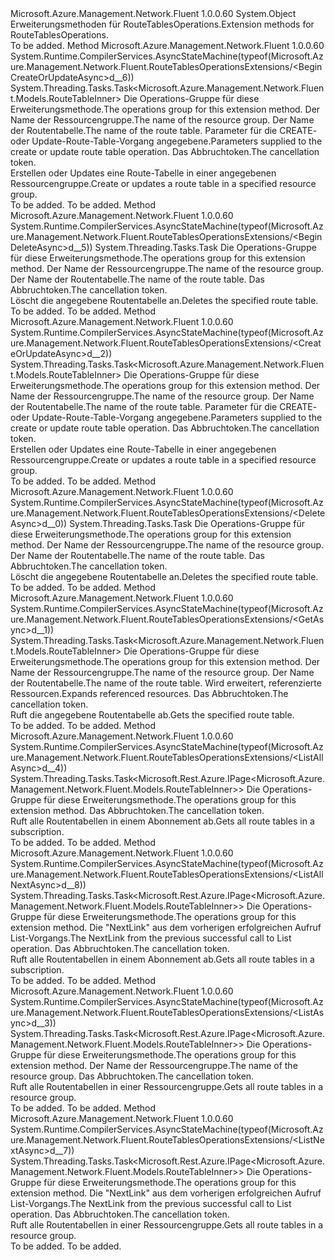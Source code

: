 <Type Name="RouteTablesOperationsExtensions" FullName="Microsoft.Azure.Management.Network.Fluent.RouteTablesOperationsExtensions">
  <TypeSignature Language="C#" Value="public static class RouteTablesOperationsExtensions" />
  <TypeSignature Language="ILAsm" Value=".class public auto ansi abstract sealed beforefieldinit RouteTablesOperationsExtensions extends System.Object" />
  <TypeSignature Language="DocId" Value="T:Microsoft.Azure.Management.Network.Fluent.RouteTablesOperationsExtensions" />
  <TypeSignature Language="VB.NET" Value="Public Module RouteTablesOperationsExtensions" />
  <TypeSignature Language="F#" Value="type RouteTablesOperationsExtensions = class" />
  <AssemblyInfo>
    <AssemblyName>Microsoft.Azure.Management.Network.Fluent</AssemblyName>
    <AssemblyVersion>1.0.0.60</AssemblyVersion>
  </AssemblyInfo>
  <Base>
    <BaseTypeName>System.Object</BaseTypeName>
  </Base>
  <Interfaces />
  <Docs>
    <summary>
            <span data-ttu-id="f0a5e-101">Erweiterungsmethoden für RouteTablesOperations.</span><span class="sxs-lookup"><span data-stu-id="f0a5e-101">Extension methods for RouteTablesOperations.</span></span>
            </summary>
    <remarks>To be added.</remarks>
  </Docs>
  <Members>
    <Member MemberName="BeginCreateOrUpdateAsync">
      <MemberSignature Language="C#" Value="public static System.Threading.Tasks.Task&lt;Microsoft.Azure.Management.Network.Fluent.Models.RouteTableInner&gt; BeginCreateOrUpdateAsync (this Microsoft.Azure.Management.Network.Fluent.IRouteTablesOperations operations, string resourceGroupName, string routeTableName, Microsoft.Azure.Management.Network.Fluent.Models.RouteTableInner parameters, System.Threading.CancellationToken cancellationToken = null);" />
      <MemberSignature Language="ILAsm" Value=".method public static hidebysig class System.Threading.Tasks.Task`1&lt;class Microsoft.Azure.Management.Network.Fluent.Models.RouteTableInner&gt; BeginCreateOrUpdateAsync(class Microsoft.Azure.Management.Network.Fluent.IRouteTablesOperations operations, string resourceGroupName, string routeTableName, class Microsoft.Azure.Management.Network.Fluent.Models.RouteTableInner parameters, valuetype System.Threading.CancellationToken cancellationToken) cil managed" />
      <MemberSignature Language="DocId" Value="M:Microsoft.Azure.Management.Network.Fluent.RouteTablesOperationsExtensions.BeginCreateOrUpdateAsync(Microsoft.Azure.Management.Network.Fluent.IRouteTablesOperations,System.String,System.String,Microsoft.Azure.Management.Network.Fluent.Models.RouteTableInner,System.Threading.CancellationToken)" />
      <MemberSignature Language="F#" Value="static member BeginCreateOrUpdateAsync : Microsoft.Azure.Management.Network.Fluent.IRouteTablesOperations * string * string * Microsoft.Azure.Management.Network.Fluent.Models.RouteTableInner * System.Threading.CancellationToken -&gt; System.Threading.Tasks.Task&lt;Microsoft.Azure.Management.Network.Fluent.Models.RouteTableInner&gt;" Usage="Microsoft.Azure.Management.Network.Fluent.RouteTablesOperationsExtensions.BeginCreateOrUpdateAsync (operations, resourceGroupName, routeTableName, parameters, cancellationToken)" />
      <MemberType>Method</MemberType>
      <AssemblyInfo>
        <AssemblyName>Microsoft.Azure.Management.Network.Fluent</AssemblyName>
        <AssemblyVersion>1.0.0.60</AssemblyVersion>
      </AssemblyInfo>
      <Attributes>
        <Attribute>
          <AttributeName>System.Runtime.CompilerServices.AsyncStateMachine(typeof(Microsoft.Azure.Management.Network.Fluent.RouteTablesOperationsExtensions/&lt;BeginCreateOrUpdateAsync&gt;d__6))</AttributeName>
        </Attribute>
      </Attributes>
      <ReturnValue>
        <ReturnType>System.Threading.Tasks.Task&lt;Microsoft.Azure.Management.Network.Fluent.Models.RouteTableInner&gt;</ReturnType>
      </ReturnValue>
      <Parameters>
        <Parameter Name="operations" Type="Microsoft.Azure.Management.Network.Fluent.IRouteTablesOperations" RefType="this" />
        <Parameter Name="resourceGroupName" Type="System.String" />
        <Parameter Name="routeTableName" Type="System.String" />
        <Parameter Name="parameters" Type="Microsoft.Azure.Management.Network.Fluent.Models.RouteTableInner" />
        <Parameter Name="cancellationToken" Type="System.Threading.CancellationToken" />
      </Parameters>
      <Docs>
        <param name="operations">
            <span data-ttu-id="f0a5e-102">Die Operations-Gruppe für diese Erweiterungsmethode.</span><span class="sxs-lookup"><span data-stu-id="f0a5e-102">The operations group for this extension method.</span></span>
            </param>
        <param name="resourceGroupName">
            <span data-ttu-id="f0a5e-103">Der Name der Ressourcengruppe.</span><span class="sxs-lookup"><span data-stu-id="f0a5e-103">The name of the resource group.</span></span>
            </param>
        <param name="routeTableName">
            <span data-ttu-id="f0a5e-104">Der Name der Routentabelle.</span><span class="sxs-lookup"><span data-stu-id="f0a5e-104">The name of the route table.</span></span>
            </param>
        <param name="parameters">
            <span data-ttu-id="f0a5e-105">Parameter für die CREATE- oder Update-Route-Table-Vorgang angegebene.</span><span class="sxs-lookup"><span data-stu-id="f0a5e-105">Parameters supplied to the create or update route table operation.</span></span>
            </param>
        <param name="cancellationToken">
            <span data-ttu-id="f0a5e-106">Das Abbruchtoken.</span><span class="sxs-lookup"><span data-stu-id="f0a5e-106">The cancellation token.</span></span>
            </param>
        <summary>
            <span data-ttu-id="f0a5e-107">Erstellen oder Updates eine Route-Tabelle in einer angegebenen Ressourcengruppe.</span><span class="sxs-lookup"><span data-stu-id="f0a5e-107">Create or updates a route table in a specified resource group.</span></span>
            </summary>
        <returns>To be added.</returns>
        <remarks>To be added.</remarks>
      </Docs>
    </Member>
    <Member MemberName="BeginDeleteAsync">
      <MemberSignature Language="C#" Value="public static System.Threading.Tasks.Task BeginDeleteAsync (this Microsoft.Azure.Management.Network.Fluent.IRouteTablesOperations operations, string resourceGroupName, string routeTableName, System.Threading.CancellationToken cancellationToken = null);" />
      <MemberSignature Language="ILAsm" Value=".method public static hidebysig class System.Threading.Tasks.Task BeginDeleteAsync(class Microsoft.Azure.Management.Network.Fluent.IRouteTablesOperations operations, string resourceGroupName, string routeTableName, valuetype System.Threading.CancellationToken cancellationToken) cil managed" />
      <MemberSignature Language="DocId" Value="M:Microsoft.Azure.Management.Network.Fluent.RouteTablesOperationsExtensions.BeginDeleteAsync(Microsoft.Azure.Management.Network.Fluent.IRouteTablesOperations,System.String,System.String,System.Threading.CancellationToken)" />
      <MemberSignature Language="F#" Value="static member BeginDeleteAsync : Microsoft.Azure.Management.Network.Fluent.IRouteTablesOperations * string * string * System.Threading.CancellationToken -&gt; System.Threading.Tasks.Task" Usage="Microsoft.Azure.Management.Network.Fluent.RouteTablesOperationsExtensions.BeginDeleteAsync (operations, resourceGroupName, routeTableName, cancellationToken)" />
      <MemberType>Method</MemberType>
      <AssemblyInfo>
        <AssemblyName>Microsoft.Azure.Management.Network.Fluent</AssemblyName>
        <AssemblyVersion>1.0.0.60</AssemblyVersion>
      </AssemblyInfo>
      <Attributes>
        <Attribute>
          <AttributeName>System.Runtime.CompilerServices.AsyncStateMachine(typeof(Microsoft.Azure.Management.Network.Fluent.RouteTablesOperationsExtensions/&lt;BeginDeleteAsync&gt;d__5))</AttributeName>
        </Attribute>
      </Attributes>
      <ReturnValue>
        <ReturnType>System.Threading.Tasks.Task</ReturnType>
      </ReturnValue>
      <Parameters>
        <Parameter Name="operations" Type="Microsoft.Azure.Management.Network.Fluent.IRouteTablesOperations" RefType="this" />
        <Parameter Name="resourceGroupName" Type="System.String" />
        <Parameter Name="routeTableName" Type="System.String" />
        <Parameter Name="cancellationToken" Type="System.Threading.CancellationToken" />
      </Parameters>
      <Docs>
        <param name="operations">
            <span data-ttu-id="f0a5e-108">Die Operations-Gruppe für diese Erweiterungsmethode.</span><span class="sxs-lookup"><span data-stu-id="f0a5e-108">The operations group for this extension method.</span></span>
            </param>
        <param name="resourceGroupName">
            <span data-ttu-id="f0a5e-109">Der Name der Ressourcengruppe.</span><span class="sxs-lookup"><span data-stu-id="f0a5e-109">The name of the resource group.</span></span>
            </param>
        <param name="routeTableName">
            <span data-ttu-id="f0a5e-110">Der Name der Routentabelle.</span><span class="sxs-lookup"><span data-stu-id="f0a5e-110">The name of the route table.</span></span>
            </param>
        <param name="cancellationToken">
            <span data-ttu-id="f0a5e-111">Das Abbruchtoken.</span><span class="sxs-lookup"><span data-stu-id="f0a5e-111">The cancellation token.</span></span>
            </param>
        <summary>
            <span data-ttu-id="f0a5e-112">Löscht die angegebene Routentabelle an.</span><span class="sxs-lookup"><span data-stu-id="f0a5e-112">Deletes the specified route table.</span></span>
            </summary>
        <returns>To be added.</returns>
        <remarks>To be added.</remarks>
      </Docs>
    </Member>
    <Member MemberName="CreateOrUpdateAsync">
      <MemberSignature Language="C#" Value="public static System.Threading.Tasks.Task&lt;Microsoft.Azure.Management.Network.Fluent.Models.RouteTableInner&gt; CreateOrUpdateAsync (this Microsoft.Azure.Management.Network.Fluent.IRouteTablesOperations operations, string resourceGroupName, string routeTableName, Microsoft.Azure.Management.Network.Fluent.Models.RouteTableInner parameters, System.Threading.CancellationToken cancellationToken = null);" />
      <MemberSignature Language="ILAsm" Value=".method public static hidebysig class System.Threading.Tasks.Task`1&lt;class Microsoft.Azure.Management.Network.Fluent.Models.RouteTableInner&gt; CreateOrUpdateAsync(class Microsoft.Azure.Management.Network.Fluent.IRouteTablesOperations operations, string resourceGroupName, string routeTableName, class Microsoft.Azure.Management.Network.Fluent.Models.RouteTableInner parameters, valuetype System.Threading.CancellationToken cancellationToken) cil managed" />
      <MemberSignature Language="DocId" Value="M:Microsoft.Azure.Management.Network.Fluent.RouteTablesOperationsExtensions.CreateOrUpdateAsync(Microsoft.Azure.Management.Network.Fluent.IRouteTablesOperations,System.String,System.String,Microsoft.Azure.Management.Network.Fluent.Models.RouteTableInner,System.Threading.CancellationToken)" />
      <MemberSignature Language="F#" Value="static member CreateOrUpdateAsync : Microsoft.Azure.Management.Network.Fluent.IRouteTablesOperations * string * string * Microsoft.Azure.Management.Network.Fluent.Models.RouteTableInner * System.Threading.CancellationToken -&gt; System.Threading.Tasks.Task&lt;Microsoft.Azure.Management.Network.Fluent.Models.RouteTableInner&gt;" Usage="Microsoft.Azure.Management.Network.Fluent.RouteTablesOperationsExtensions.CreateOrUpdateAsync (operations, resourceGroupName, routeTableName, parameters, cancellationToken)" />
      <MemberType>Method</MemberType>
      <AssemblyInfo>
        <AssemblyName>Microsoft.Azure.Management.Network.Fluent</AssemblyName>
        <AssemblyVersion>1.0.0.60</AssemblyVersion>
      </AssemblyInfo>
      <Attributes>
        <Attribute>
          <AttributeName>System.Runtime.CompilerServices.AsyncStateMachine(typeof(Microsoft.Azure.Management.Network.Fluent.RouteTablesOperationsExtensions/&lt;CreateOrUpdateAsync&gt;d__2))</AttributeName>
        </Attribute>
      </Attributes>
      <ReturnValue>
        <ReturnType>System.Threading.Tasks.Task&lt;Microsoft.Azure.Management.Network.Fluent.Models.RouteTableInner&gt;</ReturnType>
      </ReturnValue>
      <Parameters>
        <Parameter Name="operations" Type="Microsoft.Azure.Management.Network.Fluent.IRouteTablesOperations" RefType="this" />
        <Parameter Name="resourceGroupName" Type="System.String" />
        <Parameter Name="routeTableName" Type="System.String" />
        <Parameter Name="parameters" Type="Microsoft.Azure.Management.Network.Fluent.Models.RouteTableInner" />
        <Parameter Name="cancellationToken" Type="System.Threading.CancellationToken" />
      </Parameters>
      <Docs>
        <param name="operations">
            <span data-ttu-id="f0a5e-113">Die Operations-Gruppe für diese Erweiterungsmethode.</span><span class="sxs-lookup"><span data-stu-id="f0a5e-113">The operations group for this extension method.</span></span>
            </param>
        <param name="resourceGroupName">
            <span data-ttu-id="f0a5e-114">Der Name der Ressourcengruppe.</span><span class="sxs-lookup"><span data-stu-id="f0a5e-114">The name of the resource group.</span></span>
            </param>
        <param name="routeTableName">
            <span data-ttu-id="f0a5e-115">Der Name der Routentabelle.</span><span class="sxs-lookup"><span data-stu-id="f0a5e-115">The name of the route table.</span></span>
            </param>
        <param name="parameters">
            <span data-ttu-id="f0a5e-116">Parameter für die CREATE- oder Update-Route-Table-Vorgang angegebene.</span><span class="sxs-lookup"><span data-stu-id="f0a5e-116">Parameters supplied to the create or update route table operation.</span></span>
            </param>
        <param name="cancellationToken">
            <span data-ttu-id="f0a5e-117">Das Abbruchtoken.</span><span class="sxs-lookup"><span data-stu-id="f0a5e-117">The cancellation token.</span></span>
            </param>
        <summary>
            <span data-ttu-id="f0a5e-118">Erstellen oder Updates eine Route-Tabelle in einer angegebenen Ressourcengruppe.</span><span class="sxs-lookup"><span data-stu-id="f0a5e-118">Create or updates a route table in a specified resource group.</span></span>
            </summary>
        <returns>To be added.</returns>
        <remarks>To be added.</remarks>
      </Docs>
    </Member>
    <Member MemberName="DeleteAsync">
      <MemberSignature Language="C#" Value="public static System.Threading.Tasks.Task DeleteAsync (this Microsoft.Azure.Management.Network.Fluent.IRouteTablesOperations operations, string resourceGroupName, string routeTableName, System.Threading.CancellationToken cancellationToken = null);" />
      <MemberSignature Language="ILAsm" Value=".method public static hidebysig class System.Threading.Tasks.Task DeleteAsync(class Microsoft.Azure.Management.Network.Fluent.IRouteTablesOperations operations, string resourceGroupName, string routeTableName, valuetype System.Threading.CancellationToken cancellationToken) cil managed" />
      <MemberSignature Language="DocId" Value="M:Microsoft.Azure.Management.Network.Fluent.RouteTablesOperationsExtensions.DeleteAsync(Microsoft.Azure.Management.Network.Fluent.IRouteTablesOperations,System.String,System.String,System.Threading.CancellationToken)" />
      <MemberSignature Language="F#" Value="static member DeleteAsync : Microsoft.Azure.Management.Network.Fluent.IRouteTablesOperations * string * string * System.Threading.CancellationToken -&gt; System.Threading.Tasks.Task" Usage="Microsoft.Azure.Management.Network.Fluent.RouteTablesOperationsExtensions.DeleteAsync (operations, resourceGroupName, routeTableName, cancellationToken)" />
      <MemberType>Method</MemberType>
      <AssemblyInfo>
        <AssemblyName>Microsoft.Azure.Management.Network.Fluent</AssemblyName>
        <AssemblyVersion>1.0.0.60</AssemblyVersion>
      </AssemblyInfo>
      <Attributes>
        <Attribute>
          <AttributeName>System.Runtime.CompilerServices.AsyncStateMachine(typeof(Microsoft.Azure.Management.Network.Fluent.RouteTablesOperationsExtensions/&lt;DeleteAsync&gt;d__0))</AttributeName>
        </Attribute>
      </Attributes>
      <ReturnValue>
        <ReturnType>System.Threading.Tasks.Task</ReturnType>
      </ReturnValue>
      <Parameters>
        <Parameter Name="operations" Type="Microsoft.Azure.Management.Network.Fluent.IRouteTablesOperations" RefType="this" />
        <Parameter Name="resourceGroupName" Type="System.String" />
        <Parameter Name="routeTableName" Type="System.String" />
        <Parameter Name="cancellationToken" Type="System.Threading.CancellationToken" />
      </Parameters>
      <Docs>
        <param name="operations">
            <span data-ttu-id="f0a5e-119">Die Operations-Gruppe für diese Erweiterungsmethode.</span><span class="sxs-lookup"><span data-stu-id="f0a5e-119">The operations group for this extension method.</span></span>
            </param>
        <param name="resourceGroupName">
            <span data-ttu-id="f0a5e-120">Der Name der Ressourcengruppe.</span><span class="sxs-lookup"><span data-stu-id="f0a5e-120">The name of the resource group.</span></span>
            </param>
        <param name="routeTableName">
            <span data-ttu-id="f0a5e-121">Der Name der Routentabelle.</span><span class="sxs-lookup"><span data-stu-id="f0a5e-121">The name of the route table.</span></span>
            </param>
        <param name="cancellationToken">
            <span data-ttu-id="f0a5e-122">Das Abbruchtoken.</span><span class="sxs-lookup"><span data-stu-id="f0a5e-122">The cancellation token.</span></span>
            </param>
        <summary>
            <span data-ttu-id="f0a5e-123">Löscht die angegebene Routentabelle an.</span><span class="sxs-lookup"><span data-stu-id="f0a5e-123">Deletes the specified route table.</span></span>
            </summary>
        <returns>To be added.</returns>
        <remarks>To be added.</remarks>
      </Docs>
    </Member>
    <Member MemberName="GetAsync">
      <MemberSignature Language="C#" Value="public static System.Threading.Tasks.Task&lt;Microsoft.Azure.Management.Network.Fluent.Models.RouteTableInner&gt; GetAsync (this Microsoft.Azure.Management.Network.Fluent.IRouteTablesOperations operations, string resourceGroupName, string routeTableName, string expand = null, System.Threading.CancellationToken cancellationToken = null);" />
      <MemberSignature Language="ILAsm" Value=".method public static hidebysig class System.Threading.Tasks.Task`1&lt;class Microsoft.Azure.Management.Network.Fluent.Models.RouteTableInner&gt; GetAsync(class Microsoft.Azure.Management.Network.Fluent.IRouteTablesOperations operations, string resourceGroupName, string routeTableName, string expand, valuetype System.Threading.CancellationToken cancellationToken) cil managed" />
      <MemberSignature Language="DocId" Value="M:Microsoft.Azure.Management.Network.Fluent.RouteTablesOperationsExtensions.GetAsync(Microsoft.Azure.Management.Network.Fluent.IRouteTablesOperations,System.String,System.String,System.String,System.Threading.CancellationToken)" />
      <MemberSignature Language="F#" Value="static member GetAsync : Microsoft.Azure.Management.Network.Fluent.IRouteTablesOperations * string * string * string * System.Threading.CancellationToken -&gt; System.Threading.Tasks.Task&lt;Microsoft.Azure.Management.Network.Fluent.Models.RouteTableInner&gt;" Usage="Microsoft.Azure.Management.Network.Fluent.RouteTablesOperationsExtensions.GetAsync (operations, resourceGroupName, routeTableName, expand, cancellationToken)" />
      <MemberType>Method</MemberType>
      <AssemblyInfo>
        <AssemblyName>Microsoft.Azure.Management.Network.Fluent</AssemblyName>
        <AssemblyVersion>1.0.0.60</AssemblyVersion>
      </AssemblyInfo>
      <Attributes>
        <Attribute>
          <AttributeName>System.Runtime.CompilerServices.AsyncStateMachine(typeof(Microsoft.Azure.Management.Network.Fluent.RouteTablesOperationsExtensions/&lt;GetAsync&gt;d__1))</AttributeName>
        </Attribute>
      </Attributes>
      <ReturnValue>
        <ReturnType>System.Threading.Tasks.Task&lt;Microsoft.Azure.Management.Network.Fluent.Models.RouteTableInner&gt;</ReturnType>
      </ReturnValue>
      <Parameters>
        <Parameter Name="operations" Type="Microsoft.Azure.Management.Network.Fluent.IRouteTablesOperations" RefType="this" />
        <Parameter Name="resourceGroupName" Type="System.String" />
        <Parameter Name="routeTableName" Type="System.String" />
        <Parameter Name="expand" Type="System.String" />
        <Parameter Name="cancellationToken" Type="System.Threading.CancellationToken" />
      </Parameters>
      <Docs>
        <param name="operations">
            <span data-ttu-id="f0a5e-124">Die Operations-Gruppe für diese Erweiterungsmethode.</span><span class="sxs-lookup"><span data-stu-id="f0a5e-124">The operations group for this extension method.</span></span>
            </param>
        <param name="resourceGroupName">
            <span data-ttu-id="f0a5e-125">Der Name der Ressourcengruppe.</span><span class="sxs-lookup"><span data-stu-id="f0a5e-125">The name of the resource group.</span></span>
            </param>
        <param name="routeTableName">
            <span data-ttu-id="f0a5e-126">Der Name der Routentabelle.</span><span class="sxs-lookup"><span data-stu-id="f0a5e-126">The name of the route table.</span></span>
            </param>
        <param name="expand">
            <span data-ttu-id="f0a5e-127">Wird erweitert, referenzierte Ressourcen.</span><span class="sxs-lookup"><span data-stu-id="f0a5e-127">Expands referenced resources.</span></span>
            </param>
        <param name="cancellationToken">
            <span data-ttu-id="f0a5e-128">Das Abbruchtoken.</span><span class="sxs-lookup"><span data-stu-id="f0a5e-128">The cancellation token.</span></span>
            </param>
        <summary>
            <span data-ttu-id="f0a5e-129">Ruft die angegebene Routentabelle ab.</span><span class="sxs-lookup"><span data-stu-id="f0a5e-129">Gets the specified route table.</span></span>
            </summary>
        <returns>To be added.</returns>
        <remarks>To be added.</remarks>
      </Docs>
    </Member>
    <Member MemberName="ListAllAsync">
      <MemberSignature Language="C#" Value="public static System.Threading.Tasks.Task&lt;Microsoft.Rest.Azure.IPage&lt;Microsoft.Azure.Management.Network.Fluent.Models.RouteTableInner&gt;&gt; ListAllAsync (this Microsoft.Azure.Management.Network.Fluent.IRouteTablesOperations operations, System.Threading.CancellationToken cancellationToken = null);" />
      <MemberSignature Language="ILAsm" Value=".method public static hidebysig class System.Threading.Tasks.Task`1&lt;class Microsoft.Rest.Azure.IPage`1&lt;class Microsoft.Azure.Management.Network.Fluent.Models.RouteTableInner&gt;&gt; ListAllAsync(class Microsoft.Azure.Management.Network.Fluent.IRouteTablesOperations operations, valuetype System.Threading.CancellationToken cancellationToken) cil managed" />
      <MemberSignature Language="DocId" Value="M:Microsoft.Azure.Management.Network.Fluent.RouteTablesOperationsExtensions.ListAllAsync(Microsoft.Azure.Management.Network.Fluent.IRouteTablesOperations,System.Threading.CancellationToken)" />
      <MemberSignature Language="F#" Value="static member ListAllAsync : Microsoft.Azure.Management.Network.Fluent.IRouteTablesOperations * System.Threading.CancellationToken -&gt; System.Threading.Tasks.Task&lt;Microsoft.Rest.Azure.IPage&lt;Microsoft.Azure.Management.Network.Fluent.Models.RouteTableInner&gt;&gt;" Usage="Microsoft.Azure.Management.Network.Fluent.RouteTablesOperationsExtensions.ListAllAsync (operations, cancellationToken)" />
      <MemberType>Method</MemberType>
      <AssemblyInfo>
        <AssemblyName>Microsoft.Azure.Management.Network.Fluent</AssemblyName>
        <AssemblyVersion>1.0.0.60</AssemblyVersion>
      </AssemblyInfo>
      <Attributes>
        <Attribute>
          <AttributeName>System.Runtime.CompilerServices.AsyncStateMachine(typeof(Microsoft.Azure.Management.Network.Fluent.RouteTablesOperationsExtensions/&lt;ListAllAsync&gt;d__4))</AttributeName>
        </Attribute>
      </Attributes>
      <ReturnValue>
        <ReturnType>System.Threading.Tasks.Task&lt;Microsoft.Rest.Azure.IPage&lt;Microsoft.Azure.Management.Network.Fluent.Models.RouteTableInner&gt;&gt;</ReturnType>
      </ReturnValue>
      <Parameters>
        <Parameter Name="operations" Type="Microsoft.Azure.Management.Network.Fluent.IRouteTablesOperations" RefType="this" />
        <Parameter Name="cancellationToken" Type="System.Threading.CancellationToken" />
      </Parameters>
      <Docs>
        <param name="operations">
            <span data-ttu-id="f0a5e-130">Die Operations-Gruppe für diese Erweiterungsmethode.</span><span class="sxs-lookup"><span data-stu-id="f0a5e-130">The operations group for this extension method.</span></span>
            </param>
        <param name="cancellationToken">
            <span data-ttu-id="f0a5e-131">Das Abbruchtoken.</span><span class="sxs-lookup"><span data-stu-id="f0a5e-131">The cancellation token.</span></span>
            </param>
        <summary>
            <span data-ttu-id="f0a5e-132">Ruft alle Routentabellen in einem Abonnement ab.</span><span class="sxs-lookup"><span data-stu-id="f0a5e-132">Gets all route tables in a subscription.</span></span>
            </summary>
        <returns>To be added.</returns>
        <remarks>To be added.</remarks>
      </Docs>
    </Member>
    <Member MemberName="ListAllNextAsync">
      <MemberSignature Language="C#" Value="public static System.Threading.Tasks.Task&lt;Microsoft.Rest.Azure.IPage&lt;Microsoft.Azure.Management.Network.Fluent.Models.RouteTableInner&gt;&gt; ListAllNextAsync (this Microsoft.Azure.Management.Network.Fluent.IRouteTablesOperations operations, string nextPageLink, System.Threading.CancellationToken cancellationToken = null);" />
      <MemberSignature Language="ILAsm" Value=".method public static hidebysig class System.Threading.Tasks.Task`1&lt;class Microsoft.Rest.Azure.IPage`1&lt;class Microsoft.Azure.Management.Network.Fluent.Models.RouteTableInner&gt;&gt; ListAllNextAsync(class Microsoft.Azure.Management.Network.Fluent.IRouteTablesOperations operations, string nextPageLink, valuetype System.Threading.CancellationToken cancellationToken) cil managed" />
      <MemberSignature Language="DocId" Value="M:Microsoft.Azure.Management.Network.Fluent.RouteTablesOperationsExtensions.ListAllNextAsync(Microsoft.Azure.Management.Network.Fluent.IRouteTablesOperations,System.String,System.Threading.CancellationToken)" />
      <MemberSignature Language="F#" Value="static member ListAllNextAsync : Microsoft.Azure.Management.Network.Fluent.IRouteTablesOperations * string * System.Threading.CancellationToken -&gt; System.Threading.Tasks.Task&lt;Microsoft.Rest.Azure.IPage&lt;Microsoft.Azure.Management.Network.Fluent.Models.RouteTableInner&gt;&gt;" Usage="Microsoft.Azure.Management.Network.Fluent.RouteTablesOperationsExtensions.ListAllNextAsync (operations, nextPageLink, cancellationToken)" />
      <MemberType>Method</MemberType>
      <AssemblyInfo>
        <AssemblyName>Microsoft.Azure.Management.Network.Fluent</AssemblyName>
        <AssemblyVersion>1.0.0.60</AssemblyVersion>
      </AssemblyInfo>
      <Attributes>
        <Attribute>
          <AttributeName>System.Runtime.CompilerServices.AsyncStateMachine(typeof(Microsoft.Azure.Management.Network.Fluent.RouteTablesOperationsExtensions/&lt;ListAllNextAsync&gt;d__8))</AttributeName>
        </Attribute>
      </Attributes>
      <ReturnValue>
        <ReturnType>System.Threading.Tasks.Task&lt;Microsoft.Rest.Azure.IPage&lt;Microsoft.Azure.Management.Network.Fluent.Models.RouteTableInner&gt;&gt;</ReturnType>
      </ReturnValue>
      <Parameters>
        <Parameter Name="operations" Type="Microsoft.Azure.Management.Network.Fluent.IRouteTablesOperations" RefType="this" />
        <Parameter Name="nextPageLink" Type="System.String" />
        <Parameter Name="cancellationToken" Type="System.Threading.CancellationToken" />
      </Parameters>
      <Docs>
        <param name="operations">
            <span data-ttu-id="f0a5e-133">Die Operations-Gruppe für diese Erweiterungsmethode.</span><span class="sxs-lookup"><span data-stu-id="f0a5e-133">The operations group for this extension method.</span></span>
            </param>
        <param name="nextPageLink">
            <span data-ttu-id="f0a5e-134">Die "NextLink" aus dem vorherigen erfolgreichen Aufruf List-Vorgangs.</span><span class="sxs-lookup"><span data-stu-id="f0a5e-134">The NextLink from the previous successful call to List operation.</span></span>
            </param>
        <param name="cancellationToken">
            <span data-ttu-id="f0a5e-135">Das Abbruchtoken.</span><span class="sxs-lookup"><span data-stu-id="f0a5e-135">The cancellation token.</span></span>
            </param>
        <summary>
            <span data-ttu-id="f0a5e-136">Ruft alle Routentabellen in einem Abonnement ab.</span><span class="sxs-lookup"><span data-stu-id="f0a5e-136">Gets all route tables in a subscription.</span></span>
            </summary>
        <returns>To be added.</returns>
        <remarks>To be added.</remarks>
      </Docs>
    </Member>
    <Member MemberName="ListAsync">
      <MemberSignature Language="C#" Value="public static System.Threading.Tasks.Task&lt;Microsoft.Rest.Azure.IPage&lt;Microsoft.Azure.Management.Network.Fluent.Models.RouteTableInner&gt;&gt; ListAsync (this Microsoft.Azure.Management.Network.Fluent.IRouteTablesOperations operations, string resourceGroupName, System.Threading.CancellationToken cancellationToken = null);" />
      <MemberSignature Language="ILAsm" Value=".method public static hidebysig class System.Threading.Tasks.Task`1&lt;class Microsoft.Rest.Azure.IPage`1&lt;class Microsoft.Azure.Management.Network.Fluent.Models.RouteTableInner&gt;&gt; ListAsync(class Microsoft.Azure.Management.Network.Fluent.IRouteTablesOperations operations, string resourceGroupName, valuetype System.Threading.CancellationToken cancellationToken) cil managed" />
      <MemberSignature Language="DocId" Value="M:Microsoft.Azure.Management.Network.Fluent.RouteTablesOperationsExtensions.ListAsync(Microsoft.Azure.Management.Network.Fluent.IRouteTablesOperations,System.String,System.Threading.CancellationToken)" />
      <MemberSignature Language="F#" Value="static member ListAsync : Microsoft.Azure.Management.Network.Fluent.IRouteTablesOperations * string * System.Threading.CancellationToken -&gt; System.Threading.Tasks.Task&lt;Microsoft.Rest.Azure.IPage&lt;Microsoft.Azure.Management.Network.Fluent.Models.RouteTableInner&gt;&gt;" Usage="Microsoft.Azure.Management.Network.Fluent.RouteTablesOperationsExtensions.ListAsync (operations, resourceGroupName, cancellationToken)" />
      <MemberType>Method</MemberType>
      <AssemblyInfo>
        <AssemblyName>Microsoft.Azure.Management.Network.Fluent</AssemblyName>
        <AssemblyVersion>1.0.0.60</AssemblyVersion>
      </AssemblyInfo>
      <Attributes>
        <Attribute>
          <AttributeName>System.Runtime.CompilerServices.AsyncStateMachine(typeof(Microsoft.Azure.Management.Network.Fluent.RouteTablesOperationsExtensions/&lt;ListAsync&gt;d__3))</AttributeName>
        </Attribute>
      </Attributes>
      <ReturnValue>
        <ReturnType>System.Threading.Tasks.Task&lt;Microsoft.Rest.Azure.IPage&lt;Microsoft.Azure.Management.Network.Fluent.Models.RouteTableInner&gt;&gt;</ReturnType>
      </ReturnValue>
      <Parameters>
        <Parameter Name="operations" Type="Microsoft.Azure.Management.Network.Fluent.IRouteTablesOperations" RefType="this" />
        <Parameter Name="resourceGroupName" Type="System.String" />
        <Parameter Name="cancellationToken" Type="System.Threading.CancellationToken" />
      </Parameters>
      <Docs>
        <param name="operations">
            <span data-ttu-id="f0a5e-137">Die Operations-Gruppe für diese Erweiterungsmethode.</span><span class="sxs-lookup"><span data-stu-id="f0a5e-137">The operations group for this extension method.</span></span>
            </param>
        <param name="resourceGroupName">
            <span data-ttu-id="f0a5e-138">Der Name der Ressourcengruppe.</span><span class="sxs-lookup"><span data-stu-id="f0a5e-138">The name of the resource group.</span></span>
            </param>
        <param name="cancellationToken">
            <span data-ttu-id="f0a5e-139">Das Abbruchtoken.</span><span class="sxs-lookup"><span data-stu-id="f0a5e-139">The cancellation token.</span></span>
            </param>
        <summary>
            <span data-ttu-id="f0a5e-140">Ruft alle Routentabellen in einer Ressourcengruppe.</span><span class="sxs-lookup"><span data-stu-id="f0a5e-140">Gets all route tables in a resource group.</span></span>
            </summary>
        <returns>To be added.</returns>
        <remarks>To be added.</remarks>
      </Docs>
    </Member>
    <Member MemberName="ListNextAsync">
      <MemberSignature Language="C#" Value="public static System.Threading.Tasks.Task&lt;Microsoft.Rest.Azure.IPage&lt;Microsoft.Azure.Management.Network.Fluent.Models.RouteTableInner&gt;&gt; ListNextAsync (this Microsoft.Azure.Management.Network.Fluent.IRouteTablesOperations operations, string nextPageLink, System.Threading.CancellationToken cancellationToken = null);" />
      <MemberSignature Language="ILAsm" Value=".method public static hidebysig class System.Threading.Tasks.Task`1&lt;class Microsoft.Rest.Azure.IPage`1&lt;class Microsoft.Azure.Management.Network.Fluent.Models.RouteTableInner&gt;&gt; ListNextAsync(class Microsoft.Azure.Management.Network.Fluent.IRouteTablesOperations operations, string nextPageLink, valuetype System.Threading.CancellationToken cancellationToken) cil managed" />
      <MemberSignature Language="DocId" Value="M:Microsoft.Azure.Management.Network.Fluent.RouteTablesOperationsExtensions.ListNextAsync(Microsoft.Azure.Management.Network.Fluent.IRouteTablesOperations,System.String,System.Threading.CancellationToken)" />
      <MemberSignature Language="F#" Value="static member ListNextAsync : Microsoft.Azure.Management.Network.Fluent.IRouteTablesOperations * string * System.Threading.CancellationToken -&gt; System.Threading.Tasks.Task&lt;Microsoft.Rest.Azure.IPage&lt;Microsoft.Azure.Management.Network.Fluent.Models.RouteTableInner&gt;&gt;" Usage="Microsoft.Azure.Management.Network.Fluent.RouteTablesOperationsExtensions.ListNextAsync (operations, nextPageLink, cancellationToken)" />
      <MemberType>Method</MemberType>
      <AssemblyInfo>
        <AssemblyName>Microsoft.Azure.Management.Network.Fluent</AssemblyName>
        <AssemblyVersion>1.0.0.60</AssemblyVersion>
      </AssemblyInfo>
      <Attributes>
        <Attribute>
          <AttributeName>System.Runtime.CompilerServices.AsyncStateMachine(typeof(Microsoft.Azure.Management.Network.Fluent.RouteTablesOperationsExtensions/&lt;ListNextAsync&gt;d__7))</AttributeName>
        </Attribute>
      </Attributes>
      <ReturnValue>
        <ReturnType>System.Threading.Tasks.Task&lt;Microsoft.Rest.Azure.IPage&lt;Microsoft.Azure.Management.Network.Fluent.Models.RouteTableInner&gt;&gt;</ReturnType>
      </ReturnValue>
      <Parameters>
        <Parameter Name="operations" Type="Microsoft.Azure.Management.Network.Fluent.IRouteTablesOperations" RefType="this" />
        <Parameter Name="nextPageLink" Type="System.String" />
        <Parameter Name="cancellationToken" Type="System.Threading.CancellationToken" />
      </Parameters>
      <Docs>
        <param name="operations">
            <span data-ttu-id="f0a5e-141">Die Operations-Gruppe für diese Erweiterungsmethode.</span><span class="sxs-lookup"><span data-stu-id="f0a5e-141">The operations group for this extension method.</span></span>
            </param>
        <param name="nextPageLink">
            <span data-ttu-id="f0a5e-142">Die "NextLink" aus dem vorherigen erfolgreichen Aufruf List-Vorgangs.</span><span class="sxs-lookup"><span data-stu-id="f0a5e-142">The NextLink from the previous successful call to List operation.</span></span>
            </param>
        <param name="cancellationToken">
            <span data-ttu-id="f0a5e-143">Das Abbruchtoken.</span><span class="sxs-lookup"><span data-stu-id="f0a5e-143">The cancellation token.</span></span>
            </param>
        <summary>
            <span data-ttu-id="f0a5e-144">Ruft alle Routentabellen in einer Ressourcengruppe.</span><span class="sxs-lookup"><span data-stu-id="f0a5e-144">Gets all route tables in a resource group.</span></span>
            </summary>
        <returns>To be added.</returns>
        <remarks>To be added.</remarks>
      </Docs>
    </Member>
  </Members>
</Type>